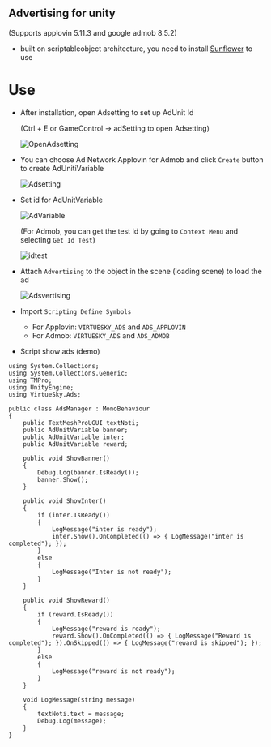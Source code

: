 ## Advertising for unity
(Supports applovin 5.11.3 and google admob 8.5.2)
- built on scriptableobject architecture, you need to install [Sunflower](https://github.com/VirtueSky/sunflower) to use

# Use
- After installation, open Adsetting to set up AdUnit Id
  
    (Ctrl + E or GameControl -> adSetting to open Adsetting)

    ![OpenAdsetting](https://github.com/wolf-package/advertising/assets/126542083/fc1d053d-56cc-4126-a6db-6cf03a2a6b46)
- You can choose Ad Network Applovin for Admob and click `Create` button to create AdUnitiVariable
  
    ![Adsetting](https://github.com/wolf-package/advertising/assets/126542083/d5026c44-61bd-4c29-a6de-e2d84003d24e)

- Set id for AdUnitVariable

    ![AdVariable](https://github.com/wolf-package/advertising/assets/126542083/f351e91d-9542-424b-89ff-25f6afa7ccec)

    (For Admob, you can get the test Id by going to `Context Menu` and selecting `Get Id Test`)
  
    ![idtest](https://github.com/wolf-package/advertising/assets/126542083/7ec8241b-5449-478d-be61-40eb38e53334)

- Attach `Advertising` to the object in the scene (loading scene) to load the ad
  
    ![Adsvertising](https://github.com/wolf-package/advertising/assets/126542083/47b53d5a-a65f-41be-b2f9-8e06cd09cb77)

- Import `Scripting Define Symbols`
    -   For Applovin: `VIRTUESKY_ADS` and `ADS_APPLOVIN`
    -   For Admob: `VIRTUESKY_ADS` and `ADS_ADMOB`

- Script show ads (demo)
  
```
using System.Collections;
using System.Collections.Generic;
using TMPro;
using UnityEngine;
using VirtueSky.Ads;

public class AdsManager : MonoBehaviour
{
    public TextMeshProUGUI textNoti;
    public AdUnitVariable banner;
    public AdUnitVariable inter;
    public AdUnitVariable reward;

    public void ShowBanner()
    {
        Debug.Log(banner.IsReady());
        banner.Show();
    }

    public void ShowInter()
    {
        if (inter.IsReady())
        {
            LogMessage("inter is ready");
            inter.Show().OnCompleted(() => { LogMessage("inter is completed"); });
        }
        else
        {
            LogMessage("Inter is not ready");
        }
    }

    public void ShowReward()
    {
        if (reward.IsReady())
        {
            LogMessage("reward is ready");
            reward.Show().OnCompleted(() => { LogMessage("Reward is completed"); }).OnSkipped(() => { LogMessage("reward is skipped"); });
        }
        else
        {
            LogMessage("reward is not ready");
        }
    }

    void LogMessage(string message)
    {
        textNoti.text = message;
        Debug.Log(message);
    }
}
```
